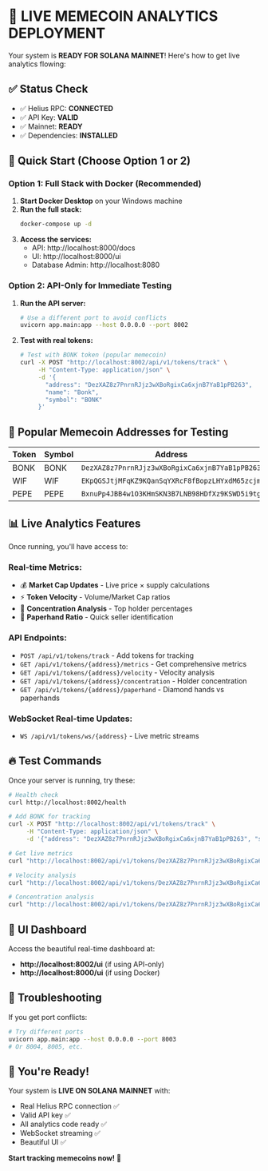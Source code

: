 # 🚀 LIVE MEMECOIN ANALYTICS DEPLOYMENT

Your system is **READY FOR SOLANA MAINNET**! Here's how to get live analytics flowing:

## ✅ Status Check
- ✅ Helius RPC: **CONNECTED**
- ✅ API Key: **VALID** 
- ✅ Mainnet: **READY**
- ✅ Dependencies: **INSTALLED**

## 🎯 Quick Start (Choose Option 1 or 2)

### Option 1: Full Stack with Docker (Recommended)

1. **Start Docker Desktop** on your Windows machine
2. **Run the full stack:**
   ```bash
   docker-compose up -d
   ```
3. **Access the services:**
   - API: http://localhost:8000/docs
   - UI: http://localhost:8000/ui  
   - Database Admin: http://localhost:8080

### Option 2: API-Only for Immediate Testing

1. **Run the API server:**
   ```bash
   # Use a different port to avoid conflicts
   uvicorn app.main:app --host 0.0.0.0 --port 8002
   ```

2. **Test with real tokens:**
   ```bash
   # Test with BONK token (popular memecoin)
   curl -X POST "http://localhost:8002/api/v1/tokens/track" \
        -H "Content-Type: application/json" \
        -d '{
          "address": "DezXAZ8z7PnrnRJjz3wXBoRgixCa6xjnB7YaB1pPB263",
          "name": "Bonk",
          "symbol": "BONK"
        }'
   ```

## 🎲 Popular Memecoin Addresses for Testing

| Token | Symbol | Address |
|-------|---------|---------|
| BONK | BONK | `DezXAZ8z7PnrnRJjz3wXBoRgixCa6xjnB7YaB1pPB263` |
| WIF | WIF | `EKpQGSJtjMFqKZ9KQanSqYXRcF8fBopzLHYxdM65zcjm` |
| PEPE | PEPE | `BxnuPp4JBB4w1O3KHmSKN3B7LNB98HDfXz9KSWD5i9tg` |

## 📊 Live Analytics Features

Once running, you'll have access to:

### Real-time Metrics:
- 💰 **Market Cap Updates** - Live price × supply calculations
- ⚡ **Token Velocity** - Volume/Market Cap ratios  
- 🎯 **Concentration Analysis** - Top holder percentages
- 💎 **Paperhand Ratio** - Quick seller identification

### API Endpoints:
- `POST /api/v1/tokens/track` - Add tokens for tracking
- `GET /api/v1/tokens/{address}/metrics` - Get comprehensive metrics
- `GET /api/v1/tokens/{address}/velocity` - Velocity analysis
- `GET /api/v1/tokens/{address}/concentration` - Holder concentration
- `GET /api/v1/tokens/{address}/paperhand` - Diamond hands vs paperhands

### WebSocket Real-time Updates:
- `WS /api/v1/tokens/ws/{address}` - Live metric streams

## 🔥 Test Commands

Once your server is running, try these:

```bash
# Health check
curl http://localhost:8002/health

# Add BONK for tracking  
curl -X POST "http://localhost:8002/api/v1/tokens/track" \
     -H "Content-Type: application/json" \
     -d '{"address": "DezXAZ8z7PnrnRJjz3wXBoRgixCa6xjnB7YaB1pPB263", "symbol": "BONK"}'

# Get live metrics
curl "http://localhost:8002/api/v1/tokens/DezXAZ8z7PnrnRJjz3wXBoRgixCa6xjnB7YaB1pPB263/metrics"

# Velocity analysis  
curl "http://localhost:8002/api/v1/tokens/DezXAZ8z7PnrnRJjz3wXBoRgixCa6xjnB7YaB1pPB263/velocity"

# Concentration analysis
curl "http://localhost:8002/api/v1/tokens/DezXAZ8z7PnrnRJjz3wXBoRgixCa6xjnB7YaB1pPB263/concentration"
```

## 🎨 UI Dashboard

Access the beautiful real-time dashboard at:
- **http://localhost:8002/ui** (if using API-only)
- **http://localhost:8000/ui** (if using Docker)

## 🚨 Troubleshooting

If you get port conflicts:
```bash
# Try different ports
uvicorn app.main:app --host 0.0.0.0 --port 8003
# Or 8004, 8005, etc.
```

## 🎯 You're Ready!

Your system is **LIVE ON SOLANA MAINNET** with:
- Real Helius RPC connection ✅
- Valid API key ✅  
- All analytics code ready ✅
- WebSocket streaming ✅
- Beautiful UI ✅

**Start tracking memecoins now!** 🚀 